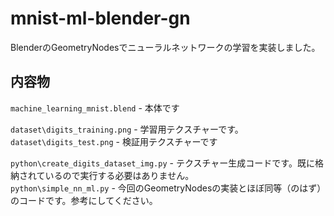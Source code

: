 # mnist-ml-blender-gn
BlenderのGeometryNodesでニューラルネットワークの学習を実装しました。

## 内容物
`machine_learning_mnist.blend` - 本体です<br>

`dataset\digits_training.png` - 学習用テクスチャーです。<br>
`dataset\digits_test.png` - 検証用テクスチャーです<br>

`python\create_digits_dataset_img.py` - テクスチャー生成コードです。既に格納されているので実行する必要はありません。<br>
`python\simple_nn_ml.py` - 今回のGeometryNodesの実装とほぼ同等（のはず）のコードです。参考にしてください。<br>
